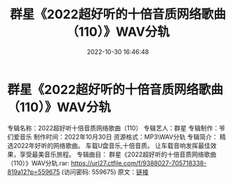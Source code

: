 ﻿---
title: 群星《2022超好听的十倍音质网络歌曲（110）》WAV分轨
date: 2022-10-30 16:46:48
categories: WAV车载音乐、镜像
tags: 华语中文
---
# 群星《2022超好听的十倍音质网络歌曲（110）》WAV分轨

专辑名称：2022超好听十倍音质网络歌曲（110）
专辑艺人：群星
专辑制作：爷们爱音乐
制作时间：2022年10月30日
资源格式：MP3\WAV分轨
专辑简介：
精选2022年好听的网络歌曲。
车载U盘音乐,十倍音质。
让车载音响发挥最佳效果，享受最美音乐旅程。
专辑曲目：
群星《2022超好听的十倍音质网络歌曲（110）》WAV分轨.rar: https://url27.ctfile.com/f/9388027-705718338-819a12?p=559675
(访问密码: 559675)
原文：[链接](https://blog.sina.com.cn/s/blog_1647c7e760103102s.html)